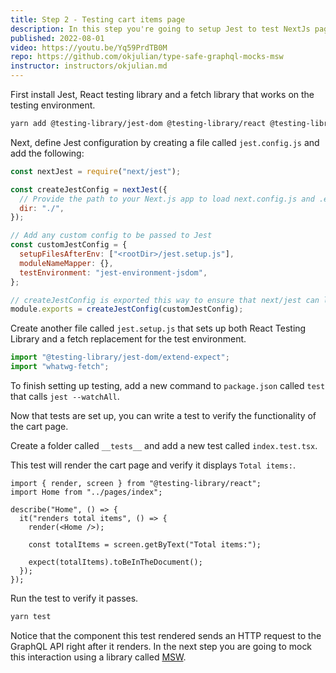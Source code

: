 ```yaml
---
title: Step 2 - Testing cart items page
description: In this step you're going to setup Jest to test NextJs pages, and then write a test to verify the functionality of the cart page.
published: 2022-08-01
video: https://youtu.be/Yq59PrdTB0M
repo: https://github.com/okjulian/type-safe-graphql-mocks-msw
instructor: instructors/okjulian.md
---
```


First install Jest, React testing library and a fetch library that works on the testing environment.

```bash
yarn add @testing-library/jest-dom @testing-library/react @testing-library/user-event jest jest-environment-jsdom whatwg-fetch -D
```

Next, define Jest configuration by creating a file called `jest.config.js` and add the following:

```js
const nextJest = require("next/jest");

const createJestConfig = nextJest({
  // Provide the path to your Next.js app to load next.config.js and .env files in your test environment
  dir: "./",
});

// Add any custom config to be passed to Jest
const customJestConfig = {
  setupFilesAfterEnv: ["<rootDir>/jest.setup.js"],
  moduleNameMapper: {},
  testEnvironment: "jest-environment-jsdom",
};

// createJestConfig is exported this way to ensure that next/jest can load the Next.js config which is async
module.exports = createJestConfig(customJestConfig);
```

Create another file called `jest.setup.js` that sets up both React Testing Library and a fetch replacement for the test environment.

```js
import "@testing-library/jest-dom/extend-expect";
import "whatwg-fetch";
```

To finish setting up testing, add a new command to `package.json` called `test` that calls `jest --watchAll`.

Now that tests are set up, you can write a test to verify the functionality of the cart page.

Create a folder called `__tests__` and add a new test called `index.test.tsx`.

This test will render the cart page and verify it displays `Total items:`.

```tsx
import { render, screen } from "@testing-library/react";
import Home from "../pages/index";

describe("Home", () => {
  it("renders total items", () => {
    render(<Home />);

    const totalItems = screen.getByText("Total items:");

    expect(totalItems).toBeInTheDocument();
  });
});
```

Run the test to verify it passes.

```bash
yarn test
```

Notice that the component this test rendered sends an HTTP request to the GraphQL API right after it renders. In the next step you are going to mock this interaction using a library called [MSW](https://mswjs.io).
